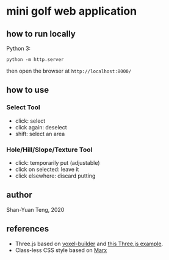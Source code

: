 # mini golf web application

## how to run locally

Python 3:

```
python -m http.server
```

then open the browser at `http://localhost:8000/`

## how to use

### Select Tool

- click: select
- click again: deselect
- shift: select an area

### Hole/Hill/Slope/Texture Tool

- click: temporarily put (adjustable)
- click on selected: leave it
- click elsewhere: discard putting

## author

Shan-Yuan Teng, 2020

## references

- Three.js based on [voxel-builder](https://github.com/TechnoCultureClub/voxel-builder-V2) and [this Three.js example](https://threejs.org/examples/#webgl_interactive_voxelpainter).
- Class-less CSS style based on [Marx](https://mblode.github.io/marx/)
